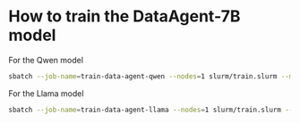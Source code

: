# How to train the DataAgent-7B model


For the Qwen model
```bash
sbatch --job-name=train-data-agent-qwen --nodes=1 slurm/train.slurm --model DataAgent-Qwen-7B --task sft --config v00.00 --accelerator zero3
```

For the Llama model
```bash
sbatch --job-name=train-data-agent-llama --nodes=1 slurm/train.slurm --model DataAgent-Llama-8B --task sft --config v00.00 --accelerator zero3
```


